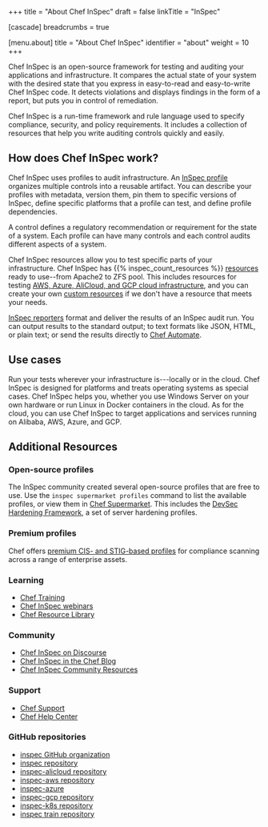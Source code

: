 +++
title = "About Chef InSpec"
draft = false
linkTitle = "InSpec"

[cascade]
  breadcrumbs = true

[menu.about]
    title = "About Chef InSpec"
    identifier = "about"
    weight = 10
+++

Chef InSpec is an open-source framework for testing and auditing your applications and infrastructure.
It compares the actual state of your system with the desired state that you express in easy-to-read and easy-to-write Chef InSpec code.
It detects violations and displays findings in the form of a report, but puts you in control of remediation.

Chef InSpec is a run-time framework and rule language used to specify compliance, security, and policy requirements.
It includes a collection of resources that help you write auditing controls quickly and easily.

## How does Chef InSpec work?

Chef InSpec uses profiles to audit infrastructure. An [InSpec profile](/profiles/) organizes multiple controls into a reusable artifact.
You can describe your profiles with metadata, version them, pin them to specific versions of InSpec, define specific platforms that a profile can test, and define profile dependencies.

A control defines a regulatory recommendation or requirement for the state of a system. Each profile can have many controls and each control audits different aspects of a system.

Chef InSpec resources allow you to test specific parts of your infrastructure.
Chef InSpec has {{% inspec_count_resources %}} [resources](/resources/) ready to use--from Apache2 to ZFS pool.
This includes resources for testing [AWS, Azure, AliCloud, and GCP cloud infrastructure](/cloud/), and you can create your own [custom resources](profiles/custom_resources) if we don't have a resource that meets your needs.

[InSpec reporters](/reporters/) format and deliver the results of an InSpec audit run.
You can output results to the standard output; to text formats like JSON, HTML, or plain text; or send the results directly to [Chef Automate](https://docs.chef.io/automate/).

## Use cases

Run your tests wherever your infrastructure is---locally or in the cloud.
Chef InSpec is designed for platforms and treats operating systems as special cases.
Chef InSpec helps you, whether you use Windows Server on your own hardware or
run Linux in Docker containers in the cloud. As for the cloud, you can use Chef
InSpec to target applications and services running on Alibaba, AWS, Azure, and GCP.

## Additional Resources

### Open-source profiles

The InSpec community created several open-source profiles that are free to use.
Use the `inspec supermarket profiles` command to list the available profiles, or view them in [Chef Supermarket](https://supermarket.chef.io/tools?q=&type=compliance_profile). This includes the [DevSec Hardening Framework](https://dev-sec.io/), a set of server hardening profiles.

### Premium profiles

Chef offers [premium CIS- and STIG-based profiles](https://www.chef.io/products/chef-premium-content) for compliance scanning across a range of enterprise assets.

### Learning

- [Chef Training](https://www.chef.io/training)
- [Chef InSpec webinars](https://www.chef.io/webinars?products=chef-inspec&page=1)
- [Chef Resource Library](https://www.chef.io/resources?products=chef-inspec&page=1)

### Community

- [Chef InSpec on Discourse](https://discourse.chef.io/c/inspec/10)
- [Chef InSpec in the Chef Blog](https://www.chef.io/blog/category/chef-inspec)
- [Chef InSpec Community Resources](https://community.chef.io/tools/chef-inspec)

### Support

- [Chef Support](https://www.chef.io/support)
- [Chef Help Center](https://community.progress.com/s/products/chef)

### GitHub repositories

- [inspec GitHub organization](https://github.com/inspec)
- [inspec repository](https://github.com/inspec/inspec/)
- [inspec-alicloud repository](https://github.com/inspec/inspec-alicloud/)
- [inspec-aws repository](https://github.com/inspec/inspec-aws/)
- [inspec-azure](https://github.com/inspec/inspec-azure/)
- [inspec-gcp repository](https://github.com/inspec/inspec-gcp/)
- [inspec-k8s repository](https://github.com/inspec/inspec-k8s/)
- [inspec train repository](https://github.com/inspec/train)
